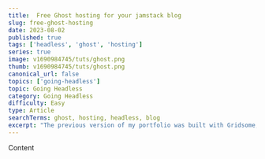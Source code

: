 ```yaml
---
title:  Free Ghost hosting for your jamstack blog
slug: free-ghost-hosting
date: 2023-08-02
published: true
tags: ['headless', 'ghost', 'hosting']
series: true
image: v1690984745/tuts/ghost.png
thumb: v1690984745/tuts/ghost.png
canonical_url: false
topics: ['going-headless']
topic: Going Headless
category: Going Headless
difficulty: Easy
type: Article
searchTerms: ghost, hosting, headless, blog
excerpt: "The previous version of my portfolio was built with Gridsome, which was setup to normalize content from a variety of sources. One of those was my favourite blogging platform, Ghost. Here's how you can set it up for free."
---
```


Content